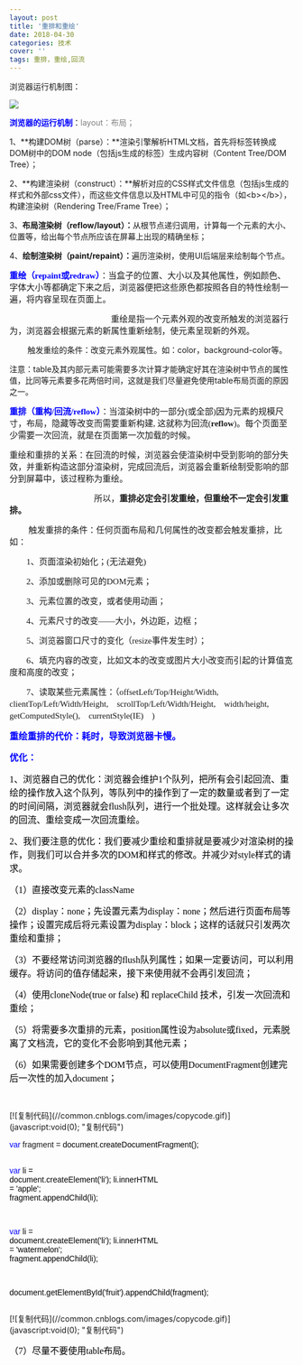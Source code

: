 ```yaml
---
layout: post
title: '重排和重绘'
date: 2018-04-30
categories: 技术
cover: ''
tags: 重排，重绘,回流
---
```


<div id="cnblogs_post_body" class="blogpost-body">

浏览器运行机制图：

![](https://images2017.cnblogs.com/blog/1209205/201710/1209205-20171010151938027-587388886.png)

**<span style="color: #0000ff">浏览器的运行机制</span>**：<span style="color: #808080">layout：布局；</span>

1、**构建DOM树（parse）：**渲染引擎解析HTML文档，首先将标签转换成DOM树中的DOM node（包括js生成的标签）生成内容树（Content Tree/DOM Tree）；

2、**构建渲染树（construct）：**解析对应的CSS样式文件信息（包括js生成的样式和外部css文件），而这些文件信息以及HTML中可见的指令（如&lt;b&gt;&lt;/b&gt;），构建渲染树（Rendering Tree/Frame Tree）；

3、**布局渲染树<strong>（reflow/layout）**：</strong>从根节点递归调用，计算每一个元素的大小、位置等，给出每个节点所应该在屏幕上出现的精确坐标；

4、**绘制渲染树<strong>（paint/repaint）**：</strong>遍历渲染树，使用UI后端层来绘制每个节点。

<span style="font-family: &quot;Microsoft YaHei&quot;; font-size: 15px"><span style="color: #0000ff">**重绘（repaint或redraw）**</span>：当盒子的位置、大小以及其他属性，例如颜色、字体大小等都确定下来之后，浏览器便把这些原色都按照各自的特性绘制一遍，将内容呈现在页面上。</span>

<span style="font-family: &quot;Microsoft YaHei&quot;; font-size: 15px">　　　　　　　　　　　　重绘是指一个元素外观的改变所触发的浏览器行为，浏览器会根据元素的新属性重新绘制，</span><span style="font-family: &quot;Microsoft YaHei&quot;; font-size: 15px">使元素呈现新的外观。</span>

&nbsp;　　触发重绘的条件：改变元素外观属性。如：color，background-color等。

注意：table及其内部元素可能需要多次计算才能确定好其在渲染树中节点的属性值，比同等元素要多花两倍时间，这就是我们尽量避免使用table布局页面的原因之一。

<span style="font-family: &quot;Microsoft YaHei&quot;; font-size: 15px"><span style="color: #0000ff">**重排（重构/回流/reflow）**</span>：当渲染树中的一部分(或全部)因为元素的规模尺寸，布局，隐藏等改变而需要重新构建, 这就称为回流(**reflow**)。每个页面至少需要一次回流，就是在页面第一次加载的时候。</span>

<span style="font-family: &quot;Microsoft YaHei&quot;; font-size: 15px">重绘和重排的关系：在回流的时候，浏览器会使渲染树中受到影响的部分失效，并重新构造这部分渲染树，完成回流后，浏览器会重新绘制受影响的部分到屏幕中，该过程称为重绘。</span>

<span style="font-family: &quot;Microsoft YaHei&quot;; font-size: 15px">　　　　　　　　　　所以，**重排必定会引发重绘，但重绘不一定会引发重排。**</span>

<span style="font-family: &quot;Microsoft YaHei&quot;; font-size: 15px">&nbsp;　　触发重排的条件：任何页面布局和几何属性的改变都会触发重排，比如：</span>

<span style="font-family: &quot;Microsoft YaHei&quot;; font-size: 15px">　　1、页面渲染初始化；(无法避免)</span>

<span style="font-family: &quot;Microsoft YaHei&quot;; font-size: 15px">　　2、添加或删除可见的DOM元素；</span>

<span style="font-family: &quot;Microsoft YaHei&quot;; font-size: 15px">　　3、元素位置的改变，或者使用动画；</span>

<span style="font-family: &quot;Microsoft YaHei&quot;; font-size: 15px">　　4、元素尺寸的改变——大小，外边距，边框；</span>

<span style="font-family: &quot;Microsoft YaHei&quot;; font-size: 15px">　　5、浏览器窗口尺寸的变化（resize事件发生时）；</span>

<span style="font-family: &quot;Microsoft YaHei&quot;; font-size: 15px">　　6、填充内容的改变，比如文本的改变或图片大小改变而引起的计算值宽度和高度的改变；</span>

<span style="font-family: &quot;Microsoft YaHei&quot;; font-size: 15px">　　7、读取某些元素属性：（offsetLeft/Top/Height/Width,　clientTop/Left/Width/Height,　scrollTop/Left/Width/Height,　width/height,　getComputedStyle(),　currentStyle(IE)　)
</span>

<span style="font-size: 16px">**<span style="font-family: &quot;Microsoft YaHei&quot;; color: #0000ff">重绘重排的代价：耗时，导致浏览器卡慢。</span>**</span>

<span style="font-size: 16px">**<span style="font-family: &quot;Microsoft YaHei&quot;; color: #0000ff">优化：<span style="color: #000000">　　</span></span>**</span>

<span style="font-size: 16px"><span style="font-family: &quot;Microsoft YaHei&quot;; color: #0000ff"><span style="color: #000000">1、浏览器自己的优化：浏览器会维护1个队列，把所有会引起回流、重绘的操作放入这个队列，等队列中的操作到了一定的数量或者到了一定的时间间隔，浏览器就会flush队列，进行一个批处理。这样就会让多次的回流、重绘变成一次回流重绘。</span></span></span>

<span style="font-size: 16px"><span style="font-family: &quot;Microsoft YaHei&quot;; color: #0000ff"><span style="color: #000000">2、我们要注意的优化：我们要减少重绘和重排就是要减少对渲染树的操作，则我们可以合并多次的DOM和样式的修改。并减少对style样式的请求。</span></span></span>

<span style="font-size: 16px"><span style="font-family: &quot;Microsoft YaHei&quot;; color: #0000ff"><span style="color: #000000">（1）直接改变元素的className</span></span></span>

<span style="font-size: 16px"><span style="font-family: &quot;Microsoft YaHei&quot;; color: #0000ff"><span style="color: #000000">（2）display：none；先设置元素为display：none；然后进行页面布局等操作；设置完成后将元素设置为display：block；这样的话就只引发两次重绘和重排；</span></span></span>

<span style="font-size: 16px"><span style="font-family: &quot;Microsoft YaHei&quot;; color: #0000ff"><span style="color: #000000">（3）不要经常访问浏览器的flush队列属性；如果一定要访问，可以利用缓存。将访问的值存储起来，接下来使用就不会再引发回流；</span></span></span>

<span style="font-size: 16px"><span style="font-family: &quot;Microsoft YaHei&quot;; color: #0000ff"><span style="color: #000000">（4）使用cloneNode(true or false) 和 replaceChild 技术，引发一次回流和重绘；</span></span></span>

<span style="font-size: 16px"><span style="font-family: &quot;Microsoft YaHei&quot;; color: #0000ff"><span style="color: #000000">（5）将需要多次重排的元素，position属性设为absolute或fixed，元素脱离了文档流，它的变化不会影响到其他元素；</span></span></span>

<span style="font-size: 16px"><span style="font-family: &quot;Microsoft YaHei&quot;; color: #0000ff"><span style="color: #000000">（6）如果需要创建多个DOM节点，可以使用DocumentFragment创建完后一次性的加入document；</span></span></span>

&nbsp;

<div class="cnblogs_code"><div class="cnblogs_code_toolbar"><span class="cnblogs_code_copy">[![复制代码](//common.cnblogs.com/images/copycode.gif)](javascript:void(0); "复制代码")</span></div>
<pre><span style="font-family: arial, helvetica, sans-serif; font-size: 14px"><span style="color: #0000ff">var</span> fragment =<span style="color: #000000"> document.createDocumentFragment();

</span><span style="color: #0000ff">var</span> li = document.createElement('li'<span style="color: #000000">);
li.innerHTML </span>= 'apple'<span style="color: #000000">;
fragment.appendChild(li);

</span><span style="color: #0000ff">var</span> li = document.createElement('li'<span style="color: #000000">);
li.innerHTML </span>= 'watermelon'<span style="color: #000000">;
fragment.appendChild(li);

document.getElementById(</span>'fruit').appendChild(fragment);</span></pre>
<div class="cnblogs_code_toolbar"><span class="cnblogs_code_copy">[![复制代码](//common.cnblogs.com/images/copycode.gif)](javascript:void(0); "复制代码")</span></div></div>

<span style="font-size: 16px"><span style="font-family: &quot;Microsoft YaHei&quot;; color: #0000ff"><span style="color: #000000">（7）尽量不要使用table布局。</span></span></span>

&nbsp;
</div>